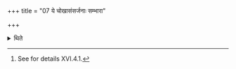 +++
title = "07 ये चोखासंसर्जनाः सम्भारा"

+++

<details><summary>थिते</summary>

7. (He mixes) it with all those (other) materials which have to be mixed for the (preparation of) fire-pan and also whatever else he considers to be necessary for the strengthening of the materials[^1] but only upto a half (of the whole quantity).   

[^1]: See for details XVI.4.1. 

</details>
